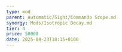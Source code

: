```yaml
---
type: mod
parent: Automatic/Sight/Commando Scope.md
synergy: Mods/Isotropic Decay.md
tier: 4
price: 50000
date: 2025-04-23T18:15+0100
---
```

